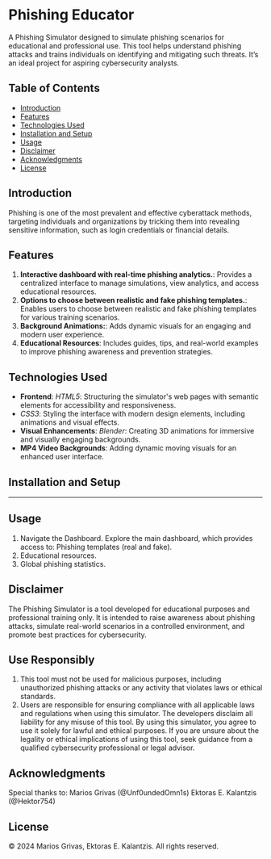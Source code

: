 # Phishing Educator

A Phishing Simulator designed to simulate phishing scenarios for educational and professional use. This tool helps understand phishing attacks and trains individuals on identifying and mitigating such threats. It’s an ideal project for aspiring cybersecurity analysts.


## Table of Contents
- [Introduction](#introduction)
- [Features](#features)
- [Technologies Used](#technologies-used)
- [Installation and Setup](#installation-and-setup)
- [Usage](#usage)
- [Disclaimer](#disclaimer)
- [Acknowledgments](#acknowledgments)
- [License](#license)

## Introduction

Phishing is one of the most prevalent and effective cyberattack methods, targeting individuals and organizations by tricking them into revealing sensitive information, such as login credentials or financial details.

## Features

1. **Interactive dashboard with real-time phishing analytics.**: Provides a centralized interface to manage simulations, view analytics, and access educational resources.
2. **Options to choose between realistic and fake phishing templates.**: Enables users to choose between realistic and fake phishing templates for various training scenarios.
3. **Background Animations:**: Adds dynamic visuals for an engaging and modern user experience.
4. **Educational Resources**: Includes guides, tips, and real-world examples to improve phishing awareness and prevention strategies.

## Technologies Used

- **Frontend**: *HTML5*: Structuring the simulator's web pages with semantic elements for accessibility and responsiveness.
- *CSS3*: Styling the interface with modern design elements, including animations and visual effects.
- **Visual Enhancements**: *Blender*: Creating 3D animations for immersive and visually engaging backgrounds.
- **MP4 Video Backgrounds**: Adding dynamic moving visuals for an enhanced user interface.
  
## Installation and Setup

---

## Usage
1) Navigate the Dashboard. Explore the main dashboard, which provides access to:
   Phishing templates (real and fake).
2) Educational resources.
3) Global phishing statistics.

## Disclaimer

The Phishing Simulator is a tool developed for educational purposes and professional training only. It is intended to raise awareness about phishing attacks, simulate real-world scenarios in a controlled environment, and promote best practices for cybersecurity.
## Use Responsibly
1) This tool must not be used for malicious purposes, including unauthorized phishing attacks or any activity that violates laws or ethical standards.
2) Users are responsible for ensuring compliance with all applicable laws and regulations when using this simulator.
The developers disclaim all liability for any misuse of this tool. By using this simulator, you agree to use it solely for lawful and ethical purposes.
If you are unsure about the legality or ethical implications of using this tool, seek guidance from a qualified cybersecurity professional or legal advisor.

## Acknowledgments

Special thanks to:
Marios Grivas (@Unf0undedOmn1s)
Ektoras E. Kalantzis (@Hektor754)

## License
© 2024 Marios Grivas, Ektoras E. Kalantzis. All rights reserved.
